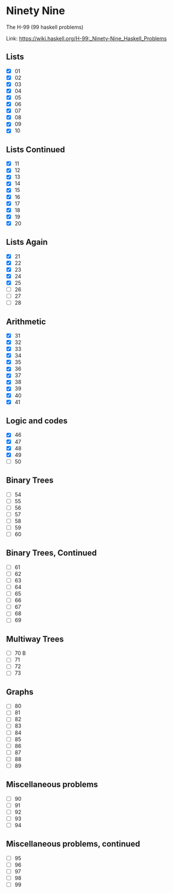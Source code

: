 # Ninety Nine

The H-99 (99 haskell problems)

Link: https://wiki.haskell.org/H-99:_Ninety-Nine_Haskell_Problems

## Lists

- [X] 01
- [X] 02
- [X] 03
- [X] 04
- [X] 05
- [X] 06
- [X] 07
- [X] 08
- [X] 09
- [X] 10

## Lists Continued

- [X] 11
- [X] 12
- [X] 13
- [X] 14
- [X] 15
- [X] 16
- [X] 17
- [X] 18
- [X] 19
- [X] 20

## Lists Again

- [X] 21
- [X] 22
- [X] 23
- [X] 24
- [X] 25
- [ ] 26
- [ ] 27
- [ ] 28

## Arithmetic

- [X] 31
- [X] 32
- [X] 33
- [X] 34
- [X] 35
- [X] 36
- [X] 37
- [X] 38
- [X] 39
- [X] 40
- [X] 41

## Logic and codes

- [X] 46
- [X] 47
- [X] 48
- [X] 49
- [ ] 50

## Binary Trees

- [ ] 54
- [ ] 55
- [ ] 56
- [ ] 57
- [ ] 58
- [ ] 59
- [ ] 60

## Binary Trees, Continued

- [ ] 61
- [ ] 62
- [ ] 63
- [ ] 64
- [ ] 65
- [ ] 66
- [ ] 67
- [ ] 68
- [ ] 69

## Multiway Trees

- [ ] 70 B
- [ ] 71
- [ ] 72
- [ ] 73

## Graphs

- [ ] 80
- [ ] 81
- [ ] 82
- [ ] 83
- [ ] 84
- [ ] 85
- [ ] 86
- [ ] 87
- [ ] 88
- [ ] 89

## Miscellaneous problems

- [ ] 90
- [ ] 91
- [ ] 92
- [ ] 93
- [ ] 94

## Miscellaneous problems, continued

- [ ] 95
- [ ] 96
- [ ] 97
- [ ] 98
- [ ] 99
